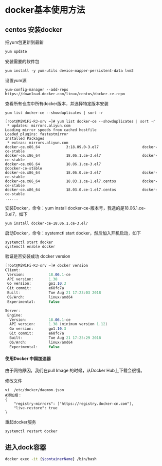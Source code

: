 # docker基本使用方法

## centos 安装docker

把yum包更新到最新

```sh
yum update
```

安装需要的软件包

```shell
yum install -y yum-utils device-mapper-persistent-data lvm2
```

设置yum源

```shell
yum-config-manager --add-repo https://download.docker.com/linux/centos/docker-ce.repo
```

查看所有仓库中所有docker版本，并选择特定版本安装

```shell
yum list docker-ce --showduplicates | sort -r

[root@MiWiFi-R3-srv ~]# yum list docker-ce --showduplicates | sort -r
 * updates: mirrors.aliyun.com
Loading mirror speeds from cached hostfile
Loaded plugins: fastestmirror
Installed Packages
 * extras: mirrors.aliyun.com
docker-ce.x86_64            3:18.09.0-3.el7                    docker-ce-stable 
docker-ce.x86_64            18.06.1.ce-3.el7                   docker-ce-stable 
docker-ce.x86_64            18.06.1.ce-3.el7                   @docker-ce-stable
docker-ce.x86_64            18.06.0.ce-3.el7                   docker-ce-stable 
docker-ce.x86_64            18.03.1.ce-1.el7.centos            docker-ce-stable 
docker-ce.x86_64            18.03.0.ce-1.el7.centos            docker-ce-stable 
......
```

安装Docker，命令：yum install docker-ce-版本号，我选的是18.06.1.ce-3.el7，如下

```shell
yum install docker-ce-18.06.1.ce-3.el7
```

启动Docker，命令：systemctl start docker，然后加入开机启动，如下

```shell
systemctl start docker
systemctl enable docker
```

验证是否安装成功 docker version

```csharp
[root@MiWiFi-R3-srv ~]# docker version
Client:
 Version:           18.06.1-ce
 API version:       1.38
 Go version:        go1.10.3
 Git commit:        e68fc7a
 Built:             Tue Aug 21 17:23:03 2018
 OS/Arch:           linux/amd64
 Experimental:      false

Server:
 Engine:
  Version:          18.06.1-ce
  API version:      1.38 (minimum version 1.12)
  Go version:       go1.10.3
  Git commit:       e68fc7a
  Built:            Tue Aug 21 17:25:29 2018
  OS/Arch:          linux/amd64
  Experimental:     false
```

#### 使用Docker 中国加速器

由于网络原因，我们在pull Image 的时候，从Docker Hub上下载会很慢。

修改文件

```shell
vi  /etc/docker/daemon.json
#添加后：
{
    "registry-mirrors": ["https://registry.docker-cn.com"],
    "live-restore": true
}
```

重起docker服务

```shell
systemctl restart docker
```





## 进入dock容器

```sh
docker exec -it {$containerName} /bin/bash
```



